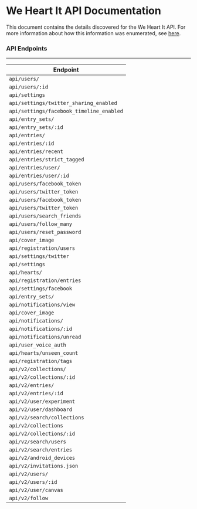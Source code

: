 # We Heart It API Documentation
This document contains the details discovered for the We Heart It API. For more information about how this information was enumerated, see [here]().
### API Endpoints
----------
Endpoint |
---------| 
```api/users/```|
```api/users/:id```|
```api/settings```|
```api/settings/twitter_sharing_enabled```|
```api/settings/facebook_timeline_enabled```|
```api/entry_sets/```|
```api/entry_sets/:id```|
```api/entries/```|
```api/entries/:id```|
```api/entries/recent```|
```api/entries/strict_tagged```|
```api/entries/user/```|
```api/entries/user/:id```|
```api/users/facebook_token```|
```api/users/twitter_token```|
```api/users/facebook_token```|
```api/users/twitter_token```|
```api/users/search_friends```|
```api/users/follow_many```|
```api/users/reset_password```|
```api/cover_image```|
```api/registration/users```|
```api/settings/twitter```|
```api/settings```|
```api/hearts/```|
```api/registration/entries```|
```api/settings/facebook```|
```api/entry_sets/```|
```api/notifications/view```|
```api/cover_image```|
```api/notifications/```|
```api/notifications/:id```|
```api/notifications/unread```|
```api/user_voice_auth```|
```api/hearts/unseen_count```|
```api/registration/tags```|
```api/v2/collections/```|
```api/v2/collections/:id```|
```api/v2/entries/```|
```api/v2/entries/:id```|
```api/v2/user/experiment```|
```api/v2/user/dashboard```|
```api/v2/search/collections```|
```api/v2/collections```|
```api/v2/collections/:id```|
```api/v2/search/users```|
```api/v2/search/entries```|
```api/v2/android_devices```|
```api/v2/invitations.json```|
```api/v2/users/```|
```api/v2/users/:id```|
```api/v2/user/canvas```|
```api/v2/follow```|
